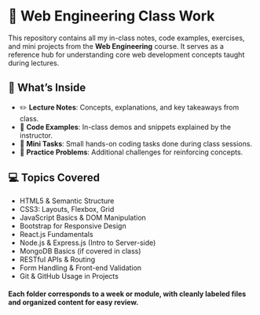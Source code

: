 # 📘 Web Engineering Class Work

This repository contains all my in-class notes, code examples, exercises, and mini projects from the **Web Engineering** course. It serves as a reference hub for understanding core web development concepts taught during lectures.

## 🧠 What’s Inside

- ✏️ **Lecture Notes**: Concepts, explanations, and key takeaways from class.
- 🧪 **Code Examples**: In-class demos and snippets explained by the instructor.
- 📂 **Mini Tasks**: Small hands-on coding tasks done during class sessions.
- 🧰 **Practice Problems**: Additional challenges for reinforcing concepts.

## 💻 Topics Covered

- HTML5 & Semantic Structure  
- CSS3: Layouts, Flexbox, Grid  
- JavaScript Basics & DOM Manipulation  
- Bootstrap for Responsive Design  
- React.js Fundamentals  
- Node.js & Express.js (Intro to Server-side)  
- MongoDB Basics (if covered in class)  
- RESTful APIs & Routing  
- Form Handling & Front-end Validation  
- Git & GitHub Usage in Projects

#### Each folder corresponds to a week or module, with cleanly labeled files and organized content for easy review.




